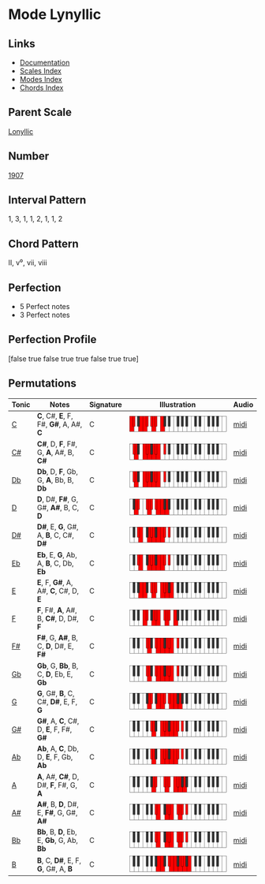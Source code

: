 # Mode Lynyllic

## Links

- [Documentation](index.md)
- [Scales Index](Scales.md)
- [Modes Index](Modes.md)
- [Chords Index](Chords.md)

## Parent Scale

[Lonyllic](ScaleLonyllic.md)

## Number

[1907](https://ianring.com/musictheory/scales/1907)

## Interval Pattern

1, 3, 1, 1, 2, 1, 1, 2

## Chord Pattern

II, v⁰, vii, viii

## Perfection

- 5 Perfect notes
- 3 Perfect notes

## Perfection Profile

[false true false true true false true true]

## Permutations

| Tonic | Notes | Signature | Illustration | Audio |
|-------|-------|-----------|--------------|-------|
| [C](ModeCNaturalLynyllic.md) | **C**, C#, **E**, F, F#, **G#**, A, A#, **C** | C | ![CNaturalLynyllic](ModeCNaturalLynyllic.png) | [midi](https://github.com/edipermadi/music/blob/main/docs/ModeCNaturalLynyllic.mid?raw=true) |
| [C#](ModeCSharpLynyllic.md) | **C#**, D, **F**, F#, G, **A**, A#, B, **C#** | C | ![CSharpLynyllic](ModeCSharpLynyllic.png) | [midi](https://github.com/edipermadi/music/blob/main/docs/ModeCSharpLynyllic.mid?raw=true) |
| [Db](ModeDFlatLynyllic.md) | **Db**, D, **F**, Gb, G, **A**, Bb, B, **Db** | C | ![DFlatLynyllic](ModeDFlatLynyllic.png) | [midi](https://github.com/edipermadi/music/blob/main/docs/ModeDFlatLynyllic.mid?raw=true) |
| [D](ModeDNaturalLynyllic.md) | **D**, D#, **F#**, G, G#, **A#**, B, C, **D** | C | ![DNaturalLynyllic](ModeDNaturalLynyllic.png) | [midi](https://github.com/edipermadi/music/blob/main/docs/ModeDNaturalLynyllic.mid?raw=true) |
| [D#](ModeDSharpLynyllic.md) | **D#**, E, **G**, G#, A, **B**, C, C#, **D#** | C | ![DSharpLynyllic](ModeDSharpLynyllic.png) | [midi](https://github.com/edipermadi/music/blob/main/docs/ModeDSharpLynyllic.mid?raw=true) |
| [Eb](ModeEFlatLynyllic.md) | **Eb**, E, **G**, Ab, A, **B**, C, Db, **Eb** | C | ![EFlatLynyllic](ModeEFlatLynyllic.png) | [midi](https://github.com/edipermadi/music/blob/main/docs/ModeEFlatLynyllic.mid?raw=true) |
| [E](ModeENaturalLynyllic.md) | **E**, F, **G#**, A, A#, **C**, C#, D, **E** | C | ![ENaturalLynyllic](ModeENaturalLynyllic.png) | [midi](https://github.com/edipermadi/music/blob/main/docs/ModeENaturalLynyllic.mid?raw=true) |
| [F](ModeFNaturalLynyllic.md) | **F**, F#, **A**, A#, B, **C#**, D, D#, **F** | C | ![FNaturalLynyllic](ModeFNaturalLynyllic.png) | [midi](https://github.com/edipermadi/music/blob/main/docs/ModeFNaturalLynyllic.mid?raw=true) |
| [F#](ModeFSharpLynyllic.md) | **F#**, G, **A#**, B, C, **D**, D#, E, **F#** | C | ![FSharpLynyllic](ModeFSharpLynyllic.png) | [midi](https://github.com/edipermadi/music/blob/main/docs/ModeFSharpLynyllic.mid?raw=true) |
| [Gb](ModeGFlatLynyllic.md) | **Gb**, G, **Bb**, B, C, **D**, Eb, E, **Gb** | C | ![GFlatLynyllic](ModeGFlatLynyllic.png) | [midi](https://github.com/edipermadi/music/blob/main/docs/ModeGFlatLynyllic.mid?raw=true) |
| [G](ModeGNaturalLynyllic.md) | **G**, G#, **B**, C, C#, **D#**, E, F, **G** | C | ![GNaturalLynyllic](ModeGNaturalLynyllic.png) | [midi](https://github.com/edipermadi/music/blob/main/docs/ModeGNaturalLynyllic.mid?raw=true) |
| [G#](ModeGSharpLynyllic.md) | **G#**, A, **C**, C#, D, **E**, F, F#, **G#** | C | ![GSharpLynyllic](ModeGSharpLynyllic.png) | [midi](https://github.com/edipermadi/music/blob/main/docs/ModeGSharpLynyllic.mid?raw=true) |
| [Ab](ModeAFlatLynyllic.md) | **Ab**, A, **C**, Db, D, **E**, F, Gb, **Ab** | C | ![AFlatLynyllic](ModeAFlatLynyllic.png) | [midi](https://github.com/edipermadi/music/blob/main/docs/ModeAFlatLynyllic.mid?raw=true) |
| [A](ModeANaturalLynyllic.md) | **A**, A#, **C#**, D, D#, **F**, F#, G, **A** | C | ![ANaturalLynyllic](ModeANaturalLynyllic.png) | [midi](https://github.com/edipermadi/music/blob/main/docs/ModeANaturalLynyllic.mid?raw=true) |
| [A#](ModeASharpLynyllic.md) | **A#**, B, **D**, D#, E, **F#**, G, G#, **A#** | C | ![ASharpLynyllic](ModeASharpLynyllic.png) | [midi](https://github.com/edipermadi/music/blob/main/docs/ModeASharpLynyllic.mid?raw=true) |
| [Bb](ModeBFlatLynyllic.md) | **Bb**, B, **D**, Eb, E, **Gb**, G, Ab, **Bb** | C | ![BFlatLynyllic](ModeBFlatLynyllic.png) | [midi](https://github.com/edipermadi/music/blob/main/docs/ModeBFlatLynyllic.mid?raw=true) |
| [B](ModeBNaturalLynyllic.md) | **B**, C, **D#**, E, F, **G**, G#, A, **B** | C | ![BNaturalLynyllic](ModeBNaturalLynyllic.png) | [midi](https://github.com/edipermadi/music/blob/main/docs/ModeBNaturalLynyllic.mid?raw=true) |
